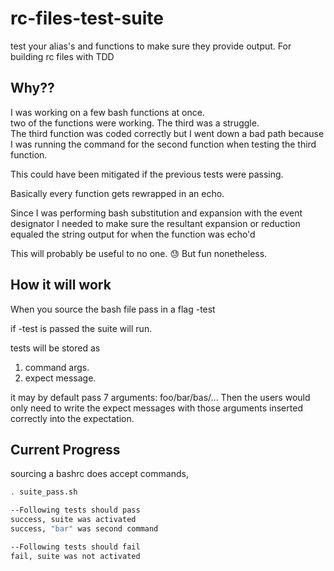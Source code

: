# rc-files-test-suite
test your alias's and functions to make sure they provide output. For building rc files with TDD

## Why??
I was working on a few bash functions at once. 
<br/>two of the functions were working. The third was a struggle. 
<br/>The third function was coded correctly but I went down a bad path because I was running the command for the second function when testing the third function. 

This could have been mitigated if the previous tests were passing.

Basically every function gets rewrapped in an echo.

Since I was performing bash substitution and expansion with the event designator I needed to make sure the resultant expansion or reduction equaled the string output for when the function was echo'd

This will probably be useful to no one. 😓  But fun nonetheless.

## How it will work
When you source the bash file pass in a flag -test

if -test is passed the suite will run. 

tests will be stored as 
1) command args.
2) expect message.

it may by default pass 7 arguments: foo/bar/bas/...
Then the users would only need to write the expect messages with those arguments inserted correctly into the expectation.

## Current Progress
sourcing a bashrc does accept commands, 
```bash
. suite_pass.sh 

--Following tests should pass
success, suite was activated
success, "bar" was second command

--Following tests should fail
fail, suite was not activated
```
